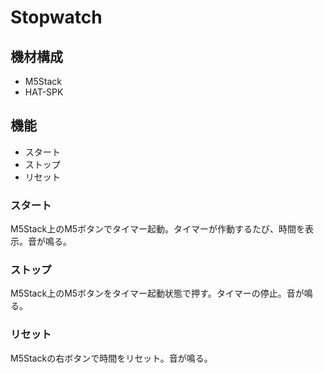# Stopwatch
## 機材構成
* M5Stack
* HAT-SPK
## 機能
* スタート
* ストップ
* リセット
### スタート
M5Stack上のM5ボタンでタイマー起動。タイマーが作動するたび、時間を表示。音が鳴る。
### ストップ
M5Stack上のM5ボタンをタイマー起動状態で押す。タイマーの停止。音が鳴る。
### リセット
M5Stackの右ボタンで時間をリセット。音が鳴る。
